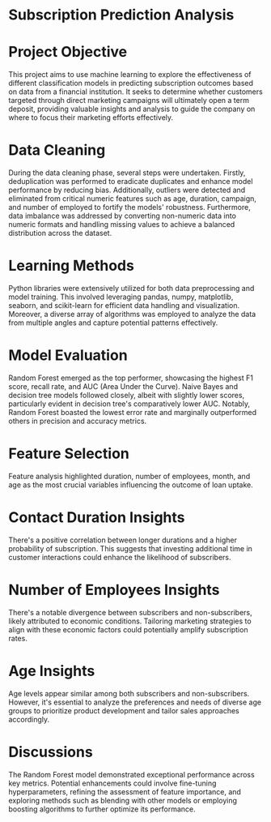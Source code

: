 # Subscription Prediction Analysis
# Project Objective
This project aims to use machine learning to explore the effectiveness of different classification models in predicting subscription outcomes based on data from a financial institution. It seeks to determine whether customers targeted through direct marketing campaigns will ultimately open a term deposit, providing valuable insights and analysis to guide the company on where to focus their marketing efforts effectively.

# Data Cleaning
During the data cleaning phase, several steps were undertaken. Firstly, deduplication was performed to eradicate duplicates and enhance model performance by reducing bias. Additionally, outliers were detected and eliminated from critical numeric features such as age, duration, campaign, and number of employed to fortify the models' robustness. Furthermore, data imbalance was addressed by converting non-numeric data into numeric formats and handling missing values to achieve a balanced distribution across the dataset.

# Learning Methods
Python libraries were extensively utilized for both data preprocessing and model training. This involved leveraging pandas, numpy, matplotlib, seaborn, and scikit-learn for efficient data handling and visualization. Moreover, a diverse array of algorithms was employed to analyze the data from multiple angles and capture potential patterns effectively.

# Model Evaluation
Random Forest emerged as the top performer, showcasing the highest F1 score, recall rate, and AUC (Area Under the Curve). Naive Bayes and decision tree models followed closely, albeit with slightly lower scores, particularly evident in decision tree's comparatively lower AUC. Notably, Random Forest boasted the lowest error rate and marginally outperformed others in precision and accuracy metrics.

# Feature Selection
Feature analysis highlighted duration, number of employees, month, and age as the most crucial variables influencing the outcome of loan uptake.

# Contact Duration Insights
There's a positive correlation between longer durations and a higher probability of subscription. This suggests that investing additional time in customer interactions could enhance the likelihood of subscribers.

# Number of Employees Insights
There's a notable divergence between subscribers and non-subscribers, likely attributed to economic conditions. Tailoring marketing strategies to align with these economic factors could potentially amplify subscription rates.

# Age Insights
Age levels appear similar among both subscribers and non-subscribers. However, it's essential to analyze the preferences and needs of diverse age groups to prioritize product development and tailor sales approaches accordingly.

# Discussions
The Random Forest model demonstrated exceptional performance across key metrics. Potential enhancements could involve fine-tuning hyperparameters, refining the assessment of feature importance, and exploring methods such as blending with other models or employing boosting algorithms to further optimize its performance.
